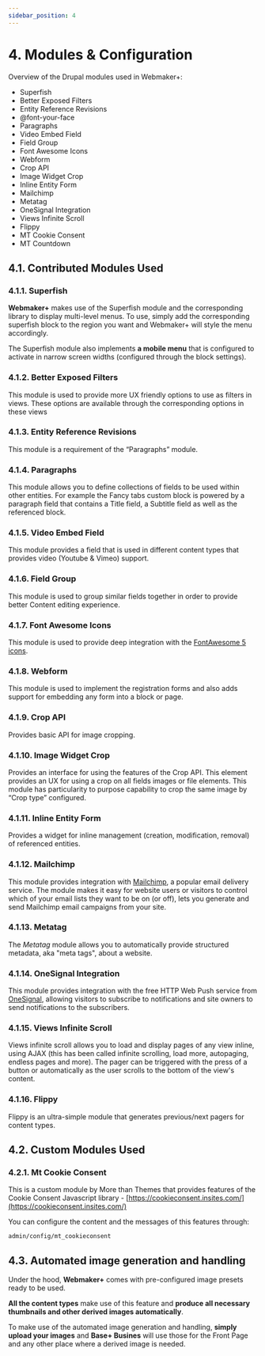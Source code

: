 ```yaml
---
sidebar_position: 4
---
```


# 4. Modules & Configuration

Overview of the Drupal modules used in Webmaker+:

- Superfish
- Better Exposed Filters
- Entity Reference Revisions
- @font-your-face
- Paragraphs
- Video Embed Field
- Field Group
- Font Awesome Icons
- Webform
- Crop API
- Image Widget Crop
- Inline Entity Form
- Mailchimp
- Metatag
- OneSignal Integration
- Views Infinite Scroll 
- Flippy
- MT Cookie Consent
- MT Countdown

## 4.1. Contributed Modules Used

### 4.1.1. Superfish

**Webmaker+** makes use of the Superfish module and the corresponding library to display multi-level menus. To use, simply add the corresponding superfish block to the region you want and Webmaker+ will style the menu accordingly.


The Superfish module also implements **a mobile menu** that is configured to activate in narrow screen widths (configured through the block settings).

### 4.1.2. Better Exposed Filters

This module is used to provide more UX friendly options to use as filters in views. These options are available through the corresponding options in these views

### 4.1.3. Entity Reference Revisions

This module is a requirement of the “Paragraphs” module.

### 4.1.4. Paragraphs

This module allows you to define collections of fields to be used within other entities. For example the Fancy tabs custom block is powered by a paragraph field that contains a Title field, a Subtitle field as well as the referenced block.

### 4.1.5. Video Embed Field

This module provides a field that is used in different content types that provides video (Youtube & Vimeo) support.

### 4.1.6. Field Group

This module is used to group similar fields together in order to provide better Content editing experience.

### 4.1.7. Font Awesome Icons

This module is used to provide deep integration with the [FontAwesome 5 icons](https://www.google.com/url?q=https://fontawesome.com/&sa=D&source=editors&ust=1664361389153887&usg=AOvVaw23fb6SfeAkDNPzJLOQNPD0).

### 4.1.8. Webform

This module is used to implement the registration forms and also adds support for embedding any form into a block or page.

### 4.1.9. Crop API

Provides basic API for image cropping.

### 4.1.10. Image Widget Crop

Provides an interface for using the features of the Crop API. This element provides an UX for using a crop on all fields images or file elements. This module has particularity to purpose capability to crop the same image by “Crop type” configured.

### 4.1.11. Inline Entity Form

Provides a widget for inline management (creation, modification, removal) of referenced entities.

### 4.1.12. Mailchimp

This module provides integration with [Mailchimp](https://www.google.com/url?q=http://www.mailchimp.com/&sa=D&source=editors&ust=1664361389155598&usg=AOvVaw1RQlzJm3rbNwx746a8DIWL), a popular email delivery service. The module makes it easy for website users or visitors to control which of your email lists they want to be on (or off), lets you generate and send Mailchimp email campaigns from your site.

### 4.1.13. Metatag

The *Metatag* module allows you to automatically provide structured metadata, aka "meta tags", about a website.

### 4.1.14. OneSignal Integration

This module provides integration with the free HTTP Web Push service from [OneSignal](https://www.google.com/url?q=http://onesignal.com&sa=D&source=editors&ust=1664361389156795&usg=AOvVaw0Ci205JB9TzIL0-BQJ_NuW), allowing visitors to subscribe to notifications and site owners to send notifications to the subscribers.

### 4.1.15. Views Infinite Scroll

Views infinite scroll allows you to load and display pages of any view inline, using AJAX (this has been called infinite scrolling, load more, autopaging, endless pages and more). The pager can be triggered with the press of a button or automatically as the user scrolls to the bottom of the view's content.

### 4.1.16. Flippy

Flippy is an ultra-simple module that generates previous/next pagers for content types.

## 4.2. Custom Modules Used

### 4.2.1. Mt Cookie Consent

This is a custom module by More than Themes that provides features of the Cookie Consent Javascript library - [https://cookieconsent.insites.com/](https://cookieconsent.insites.com/)


You can configure the content and the messages of this features through:


`admin/config/mt_cookieconsent`

## 4.3. Automated image generation and handling

Under the hood, **Webmaker+** comes with pre-configured image presets ready to be used.


**All the content types** make use of this feature and **produce all necessary thumbnails and other derived images automatically**. 


To make use of the automated image generation and handling, **simply upload your images** and **Base+ Busines** will use those for the Front Page and any other place where a derived image is needed.